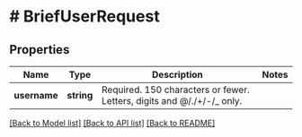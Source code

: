 # # BriefUserRequest

## Properties

Name | Type | Description | Notes
------------ | ------------- | ------------- | -------------
**username** | **string** | Required. 150 characters or fewer. Letters, digits and @/./+/-/_ only. |

[[Back to Model list]](../../README.md#models) [[Back to API list]](../../README.md#endpoints) [[Back to README]](../../README.md)
